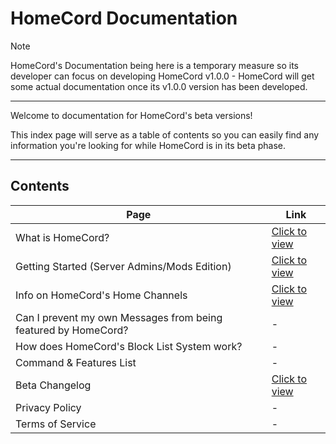 # HomeCord Documentation

> [!NOTE]
> HomeCord's Documentation being here is a temporary measure so its developer can focus on developing HomeCord v1.0.0 - HomeCord will get some actual documentation once its v1.0.0 version has been developed.

---

Welcome to documentation for HomeCord's beta versions!

This index page will serve as a table of contents so you can easily find any information you're looking for while HomeCord is in its beta phase.

---

## Contents

| Page | Link |
|------|------|
| What is HomeCord? | [Click to view](https://github.com/HomeCord/homecord-docs/blob/main/info/what_is_homecord.md) |
| Getting Started (Server Admins/Mods Edition) | [Click to view](https://github.com/HomeCord/homecord-docs/blob/main/info/getting_started_for_admins.md) |
| Info on HomeCord's Home Channels | [Click to view](https://github.com/HomeCord/homecord-docs/blob/main/info/home_channel_info.md) |
| Can I prevent my own Messages from being featured by HomeCord? | - |
| How does HomeCord's Block List System work? | - |
| Command & Features List | - |
| Beta Changelog | [Click to view](https://github.com/HomeCord/homecord-docs/blob/main/CHANGELOG.md) |
| Privacy Policy | - |
| Terms of Service | - |
